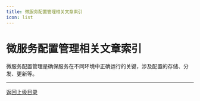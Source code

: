 ```yaml
---
title: 微服务配置管理相关文章索引
icon: list
---
```


# 微服务配置管理相关文章索引

微服务配置管理是确保服务在不同环境中正确运行的关键，涉及配置的存储、分发、更新等。

---

[返回上级目录](../../)
